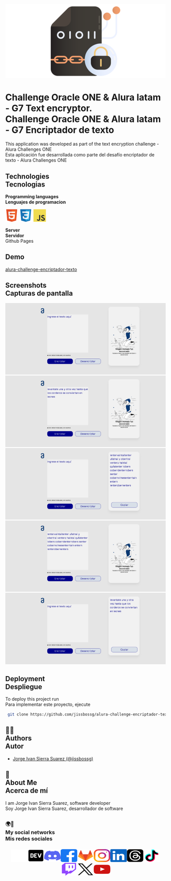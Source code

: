 ![Logo](https://github.com/jissbossg/alura-challenge-encriptador-texto/blob/main/readme/banner.png)

# Challenge Oracle ONE & Alura latam - G7 Text encryptor.<br>Challenge Oracle ONE & Alura latam - G7 Encriptador de texto

This application was developed as part of the text encryption challenge - Alura Challenges ONE<br>Esta aplicación fue desarrollada como parte del desafío encriptador de texto - Alura Challenges ONE

## Technologies<br>Tecnologias

**Programming languages<br>Lenguajes de programacion**
<br><div align="left">![Html](https://github.com/jissbossh/jissbossh/blob/main/assets/images/techs/png/52X40/html/html.png)
![Css](https://github.com/jissbossh/jissbossh/blob/main/assets/images/techs/png/52X40/css/css.png)
![JavaScript](https://github.com/jissbossh/jissbossh/blob/main/assets/images/techs/png/52X40/javascript/javascript.png)</div>

**Server<br>Servidor**<br>Github Pages

## Demo
[alura-challenge-encriptador-texto](https://jissbossg.github.io/alura-challenge-encriptador-texto/)

## Screenshots<br>Capturas de pantalla

![App Screenshot](https://github.com/jissbossg/alura-challenge-encriptador-texto/blob/main/readme/011%20-%20Challenge%20-%20Encriptador%20de%20texto.png)
![App Screenshot](https://github.com/jissbossg/alura-challenge-encriptador-texto/blob/main/readme/012%20-%20Challenge%20-%20Encriptador%20de%20texto.png)
![App Screenshot](https://github.com/jissbossg/alura-challenge-encriptador-texto/blob/main/readme/013%20-%20Challenge%20-%20Encriptador%20de%20texto.png)
![App Screenshot](https://github.com/jissbossg/alura-challenge-encriptador-texto/blob/main/readme/014%20-%20Challenge%20-%20Encriptador%20de%20texto.png)
![App Screenshot](https://github.com/jissbossg/alura-challenge-encriptador-texto/blob/main/readme/015%20-%20Challenge%20-%20Encriptador%20de%20texto.png)

## Deployment<br>Despliegue

To deploy this project run<br>Para implementar este proyecto, ejecute

```bash
 git clone https://github.com/jissbossg/alura-challenge-encriptador-texto.git
```

## 👨‍💻<br>Authors<br>Autor

- [Jorge Ivan Sierra Suarez (@jissbossg)](https://github.com/jissbossg)

## 🚀<br>About Me<br>Acerca de mí

I am Jorge Ivan Sierra Suarez, software developer<br>Soy Jorge Ivan Sierra Suarez, desarrollador de software

##

###

### 🌍🔗<br>My social networks<br>Mis redes sociales

###

<div align="center"><a href="https://app.aluracursos.com/user/jissbossg
" target="_blank"><img src="https://github.com/jissbossg/jissbossg/blob/main/assets/icons/social/svg/alura/default.svg" width="52" height="40" alt="Alura logo"/></a><a href="https://dev.to/jissbossg" target="_blank"><img src="https://github.com/jissbossg/jissbossg/blob/main/assets/icons/social/svg/devto/default.svg" width="52" height="40" alt="Dev.To logo"/></a><a href="https://discord.gg/xh6cK2wsQE
" target="_blank"><img src="https://github.com/jissbossg/jissbossg/blob/main/assets/icons/social/svg/discord/default.svg" width="52" height="40" alt="Discord logo"/></a><a href="https://www.facebook.com/jissbossg" target="_blank"><img src="https://github.com/jissbossg/jissbossg/blob/main/assets/icons/social/svg/facebook/default.svg" width="52" height="40" alt="Facebook logo"/></a><a href="https://gitlab.com/jissbossg" target="_blank"><img src="https://github.com/jissbossg/jissbossg/blob/main/assets/icons/social/svg/gitlab/default.svg" width="52" height="40" alt="GitLab logo"/></a><a href="https://www.instagram.com/jissbossg"><img src="https://github.com/jissbossg/jissbossg/blob/main/assets/icons/social/svg/instagram/default.svg" width="52" height="40" alt="Instagram logo"/></a><a href="https://www.linkedin.com/in/jissbossg"><img src="https://github.com/jissbossg/jissbossg/blob/main/assets/icons/social/svg/linkedin/default.svg" width="52" height="40" alt="Linkedin logo"/></a><a href="https://www.threads.net/@jissbossg"><img src="https://github.com/jissbossg/jissbossg/blob/main/assets/icons/social/svg/threads/default.svg" width="52" height="40" alt="Threads logo"/></a><a href="https://www.tiktok.com/@jissbossg"><img src="https://github.com/jissbossg/jissbossg/blob/main/assets/icons/social/svg/tiktok/default.svg" width="52" height="40" alt="Tiktok logo"/></a><a href="https://www.twitch.tv/jissbossg"><img src="https://github.com/jissbossg/jissbossg/blob/main/assets/icons/social/svg/twitch/default.svg" width="52" height="40" alt="Twitch logo"/></a><a href="https://x.com/jissbossg"><img src="https://github.com/jissbossg/jissbossg/blob/main/assets/icons/social/svg/x/default.svg" width="52" height="40" alt="X logo"/></a><a href="https://www.youtube.com/@jissbossg"><img src="https://github.com/jissbossg/jissbossg/blob/main/assets/icons/social/svg/youtube/default.svg" width="52" height="40" alt="Youtube logo"/></a></div>

##

###
